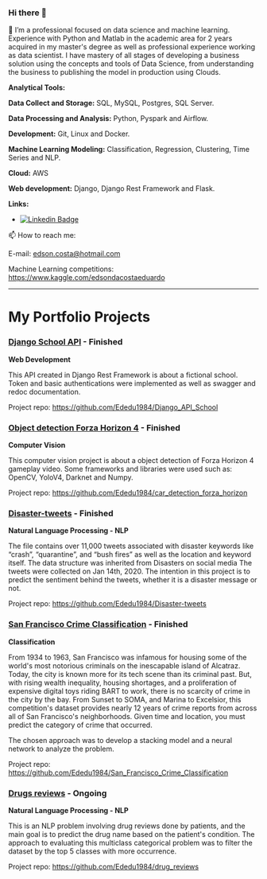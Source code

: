 ### Hi there 👋


🔭 I’m a professional focused on data science and machine learning. Experience with Python and Matlab in the academic area for 2 years acquired in my master's degree as well as professional experience working as data scientist.
I have mastery of all stages of developing a business solution using the concepts and tools of Data Science, from understanding the business to publishing the model in production using Clouds.


**Analytical Tools:**

**Data Collect and Storage:** SQL, MySQL, Postgres, SQL Server.

**Data Processing and Analysis:** Python, Pyspark and Airflow.

**Development:** Git, Linux and Docker. 

**Machine Learning Modeling:** Classification, Regression, Clustering, Time Series and NLP. 

**Cloud:** AWS

**Web development:** Django, Django Rest Framework and Flask.

**Links:**
* [![Linkedin Badge](https://img.shields.io/badge/-LinkedIn-blue?style=flat&logo=LinkedIn&logoColor=white)](https://www.linkedin.com/in/edson-da-costa-eduardo-20315625/)


📫 How to reach me: 

E-mail: edson.costa@hotmail.com

Machine Learning competitions: https://www.kaggle.com/edsondacostaeduardo

---

# My Portfolio Projects

### [Django School API](https://github.com/Ededu1984/Django_API_School) - Finished

**Web Development**

This API created in Django Rest Framework is about a fictional school. Token and basic authentications 
were implemented as well as swagger and redoc documentation.

Project repo: https://github.com/Ededu1984/Django_API_School

### [Object detection Forza Horizon 4](https://github.com/Ededu1984/car_detection_forza_horizon) - Finished

**Computer Vision**

This computer vision project is about a object detection of Forza Horizon 4 gameplay video. Some frameworks and libraries 
were used such as: OpenCV, YoloV4, Darknet and Numpy. 

Project repo: https://github.com/Ededu1984/car_detection_forza_horizon

### [Disaster-tweets](https://github.com/Ededu1984/Disaster-tweets) - Finished

**Natural Language Processing - NLP**

The file contains over 11,000 tweets associated with disaster keywords like “crash”, “quarantine”, and “bush fires” as well as the location and keyword itself. The data structure was inherited from Disasters on social media
The tweets were collected on Jan 14th, 2020. The intention in this project is to predict the sentiment behind the tweets, whether it is a disaster message or not.

Project repo: https://github.com/Ededu1984/Disaster-tweets

### [San Francisco Crime Classification](https://github.com/Ededu1984/San_Francisco_Crime_Classification) - Finished

**Classification**

From 1934 to 1963, San Francisco was infamous for housing some of the world's most notorious criminals on the inescapable island of Alcatraz.
Today, the city is known more for its tech scene than its criminal past. But, with rising wealth inequality, housing shortages, and a proliferation of expensive digital toys riding BART to work, there is no scarcity of crime in the city by the bay.
From Sunset to SOMA, and Marina to Excelsior, this competition's dataset provides nearly 12 years of crime reports from across all of San Francisco's neighborhoods. Given time and location, you must predict the category of crime that occurred.

The chosen approach was to develop a stacking model and a neural network to analyze the problem.

Project repo: https://github.com/Ededu1984/San_Francisco_Crime_Classification

### [Drugs reviews](https://github.com/Ededu1984/drug_reviews) - Ongoing

**Natural Language Processing - NLP**

This is an NLP problem involving drug reviews done by patients, and the main goal is to predict the drug name based on the patient's condition. 
The approach to evaluating this multiclass categorical problem was to filter the dataset by the top 5 classes with more occurrence. 

Project repo: https://github.com/Ededu1984/drug_reviews
